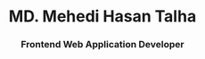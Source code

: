 <h1 align="center"> <strong> MD. Mehedi Hasan Talha <strong/> </h1>
<h3 align="center">Frontend Web Application Developer</h3>
